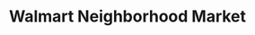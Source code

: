 ---
title: "Walmart Neighborhood Market"
url: /nampa/walmart-neighborhood-market/
shop: supermarket
---